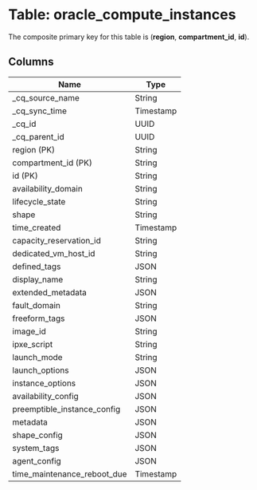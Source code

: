 # Table: oracle_compute_instances

The composite primary key for this table is (**region**, **compartment_id**, **id**).

## Columns

| Name          | Type          |
| ------------- | ------------- |
|_cq_source_name|String|
|_cq_sync_time|Timestamp|
|_cq_id|UUID|
|_cq_parent_id|UUID|
|region (PK)|String|
|compartment_id (PK)|String|
|id (PK)|String|
|availability_domain|String|
|lifecycle_state|String|
|shape|String|
|time_created|Timestamp|
|capacity_reservation_id|String|
|dedicated_vm_host_id|String|
|defined_tags|JSON|
|display_name|String|
|extended_metadata|JSON|
|fault_domain|String|
|freeform_tags|JSON|
|image_id|String|
|ipxe_script|String|
|launch_mode|String|
|launch_options|JSON|
|instance_options|JSON|
|availability_config|JSON|
|preemptible_instance_config|JSON|
|metadata|JSON|
|shape_config|JSON|
|system_tags|JSON|
|agent_config|JSON|
|time_maintenance_reboot_due|Timestamp|